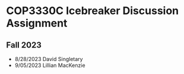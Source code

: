 # COP3330C Icebreaker Discussion Assignment

## Fall 2023

- 8/28/2023 David Singletary  
- 9/05/2023 Lillian MacKenzie  
